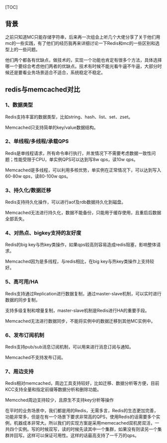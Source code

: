 [TOC]

## 背景

之前只知道MC只能存储字符串，后来再一次组会上听几个大佬分享了关于他们用mc的一些实践，有了他们的经历我再来详细讨论一下Redis和mc的一些区别和选型上的一些问题。



他们两个都各有优缺点，做技术的，实现一个功能也肯定有很多个方法，具体选择哪一个要综合考虑他们两者的优缺点。技术有时候不能光看牛逼不牛逼，大部分时候还是要看业务场景适合不适合，系统稳定不稳定。

## redis与memcached对比

### 1、数据类型

Redis支持丰富的数据类型，比如string、hash、list、set、zset。

Memcached只支持简单的key/value数据结构。

### 2、单线程/多线程/承载QPS

Redis是单线程请求，所有命令串行执行，并发情况下不需要考虑数据一致性问题；性能受限于CPU，单实例QPS可以达到写8w qps，读10w qps。

Memcached是多线程，可以利用多核优势，单实例在正常情况下，可以达到写入60-80w qps，读80-100w qps。

### 3、持久化/数据迁移

Redis支持持久化操作，可以进行aof及rdb数据持久化到磁盘。

Memcached无法进行持久化，数据不能备份，只能用于缓存使用，且重启后数据全部丢失。

### 4、对热点、bigkey支持的友好度

Redis的big key与热key类操作，如果qps较高则容易造成redis阻塞，影响整体请求。

Memcached因为是多线程，与redis相比，在big key与热key类操作上支持较好。

### 5、高可用/HA

Redis支持通过Replication进行数据复制，通过master-slave机制，可以实时进行数据的同步复制，

支持多级复制和增量复制，master-slave机制是Redis进行HA的重要手段。

Memcached无法进行数据同步，不能将实例中的数据迁移到其他MC实例中。

### 6、发布订阅机制

Redis支持pub/sub消息订阅机制，可以用来进行消息订阅与通知。

Memcached不支持发布订阅。

### 7、周边支持

Redis相对memcached，周边工具支持较好，比如迁移、数据分析等方便，目前KCC支持全量和指定前缀等数据分析和删除功能。

Memcched周边支持较少，且原生不支持key分析等操作



在平时的业务场景中，我们都是用的Redis，无需多言，Redis的生态更加完善，功能非常多，但是在有一个场景下要求非常高的QPS，使用Redis的话需要多个实例，机器成本非常大。所以我们的实现方案是采用memecached双机房双活，一共四个实例。写的时候双写，读的时候先读其中一个集群，如果没有则读另一个集群并回写。这样可以保证可用性。这样的话最高支持了一千万的qps。